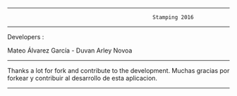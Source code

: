 ___________________________________________________________________________________________


                                    
                                                  Stamping 2016
                                              
                                              
___________________________________________________________________________________________


Developers : 

Mateo Álvarez García - 
Duvan Arley Novoa

____________________________________________________________________________________________

Thanks a lot for fork and contribute to the development.
Muchas gracias por forkear y contribuir al desarrollo de esta aplicacion.
____________________________________________________________________________________________
